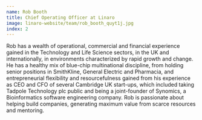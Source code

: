 ```yaml
---
name: Rob Booth
title: Chief Operating Officer at Linaro
image: linaro-website/team/rob_booth_quyt1j.jpg
index: 2
---
```

Rob has a wealth of operational, commercial and financial experience gained in the Technology and Life Science sectors, in the UK and internationally, in environments characterized by rapid growth and change. He has a healthy mix of blue-chip multinational discipline, from holding senior positions in SmithKline, General Electric and Pharmacia, and entrepreneurial flexibility and resourcefulness gained from his experience as CEO and CFO of several Cambridge UK start-ups, which included taking Tadpole Technology plc public and being a joint-founder of Synomics, a Bioinformatics software engineering company. Rob is passionate about helping build companies, generating maximum value from scarce resources and mentoring.
